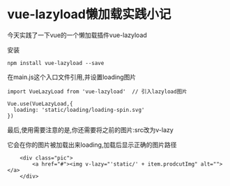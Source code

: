 # vue-lazyload懒加载实践小记

今天实践了一下vue的一个懒加载插件vue-lazyload

安装
```
npm install vue-lazyload --save
```

在main.js这个入口文件引用,并设置loading图片

```
import VueLazyLoad from 'vue-lazyload'  // 引入lazyload图片

Vue.use(VueLazyLoad,{
  loading: 'static/loading/loading-spin.svg'
})

```

最后,使用需要注意的是,你还需要将之前的图片:src改为v-lazy

它会在你的图片被加载出来loading,加载后显示正确的图片路径

```
    <div class="pic">
        <a href="#"><img v-lazy="'static/' + item.prodcutImg" alt=""></a>
    </div>
```